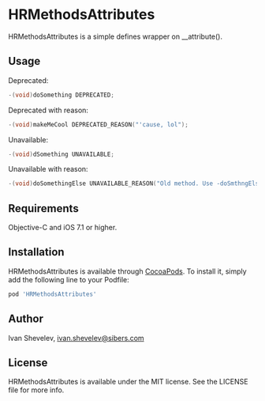 # HRMethodsAttributes

HRMethodsAttributes is a simple defines wrapper on __attribute().

## Usage

Deprecated:

```objective-c
-(void)doSomething DEPRECATED;
```

Deprecated with reason:

```objective-c
-(void)makeMeCool DEPRECATED_REASON("'cause, lol");
```

Unavailable:

```objective-c
-(void)dSomething UNAVAILABLE;
```

Unavailable with reason:

```objective-c
-(void)doSomethingElse UNAVAILABLE_REASON("Old method. Use -doSmthngElse: instead");
```

## Requirements

Objective-C and iOS 7.1 or higher.

## Installation

HRMethodsAttributes is available through [CocoaPods](http://cocoapods.org). To install
it, simply add the following line to your Podfile:

```ruby
pod 'HRMethodsAttributes'
```

## Author

Ivan Shevelev, ivan.shevelev@sibers.com

## License

HRMethodsAttributes is available under the MIT license. See the LICENSE file for more info.
